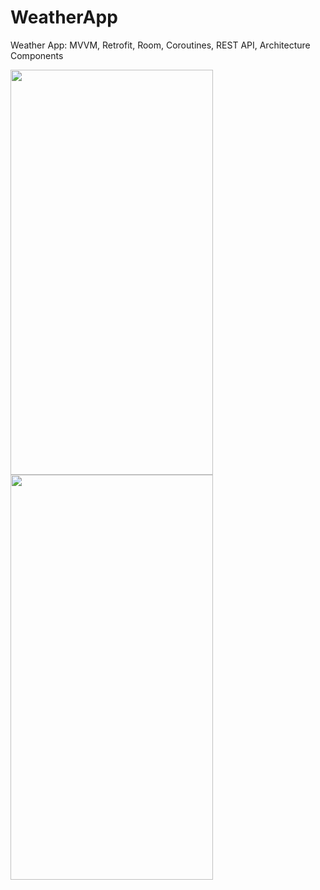 # WeatherApp
Weather App: MVVM, Retrofit, Room, Coroutines, REST API, Architecture Components

<img src="https://sun9-70.userapi.com/impg/F0lAdtmxO6q_G0Pq-ZHV8TMQXYBRW4CJnDkrng/UTeqHBf3rZc.jpg?size=1051x2160&quality=96&sign=f994a92a70b916feda21bf6029e89dad&type=album" width="324" height="648">
<img src="https://sun9-15.userapi.com/impg/pFSQD3v79pJlN60zdsWPyf-JC-q7erUrUncwnA/xlzOtPc--nQ.jpg?size=1051x2160&quality=96&sign=cc0d85c05a250019b67eb25c7d816ad5&type=album" width="324" height="648">
